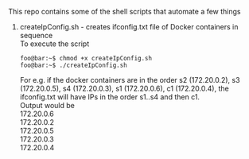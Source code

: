 This repo contains some of the shell scripts that automate a few things

1. createIpConfig.sh - creates ifconfig.txt file of Docker containers in sequence\
   To execute the script
   ```console
   foo@bar:~$ chmod +x createIpConfig.sh
   foo@bar:~$ ./createIpConfig.sh
   ```
   For e.g. if the docker containers are in the order s2 (172.20.0.2), s3 (172.20.0.5), s4 (172.20.0.3), s1 (172.20.0.6), c1 (172.20.0.4), the ifconfig.txt will have IPs in the order s1..s4 and then c1.\
   Output would be\
   172.20.0.6\
   172.20.0.2\
   172.20.0.5\
   172.20.0.3\
   172.20.0.4


